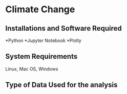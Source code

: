 # Climate Change
## Installations and Software Required
*Python
*Jupyter Notebook
*Plotly

## System Requirements
Linux, Mac OS, Windows

## Type of Data Used for the analysis
